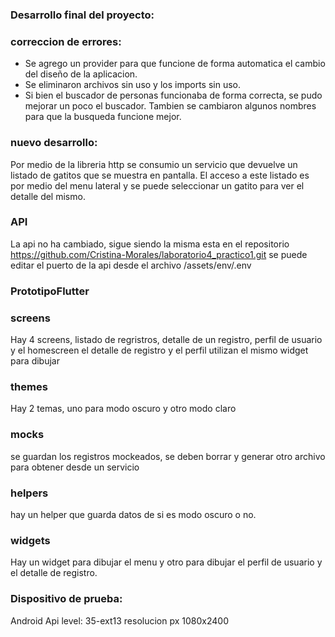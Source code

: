### Desarrollo final del proyecto:

### correccion de errores:
- Se agrego un provider para que funcione de forma automatica el cambio del diseño de la aplicacion.
- Se eliminaron archivos sin uso y los imports sin uso.
- Si bien el buscador de personas funcionaba de forma correcta, se pudo mejorar un poco el buscador. Tambien se cambiaron algunos nombres para que la busqueda funcione mejor.


###  nuevo desarrollo:
Por medio de la libreria http se consumio un servicio que devuelve un listado de gatitos que se muestra en pantalla. El acceso a este listado es por medio del menu lateral y se puede seleccionar un gatito para ver el detalle del mismo.

### API
La api no ha cambiado, sigue siendo la misma esta en el repositorio https://github.com/Cristina-Morales/laboratorio4_practico1.git
se puede editar el puerto de la api desde el archivo /assets/env/.env






### PrototipoFlutter

### screens
Hay 4 screens, listado de regristros, detalle de un registro, perfil de usuario y el homescreen
el detalle de registro y el perfil utilizan el mismo widget para dibujar


### themes
Hay 2 temas, uno para modo oscuro y otro modo claro
### mocks
se guardan los registros mockeados, se deben borrar y generar otro archivo para obtener desde un servicio
### helpers
hay un helper que guarda datos de si es modo oscuro o no.
### widgets
Hay un widget para dibujar el menu y otro para dibujar el perfil de usuario y el detalle de registro.


### Dispositivo de prueba:
Android
Api level: 35-ext13
resolucion px 1080x2400